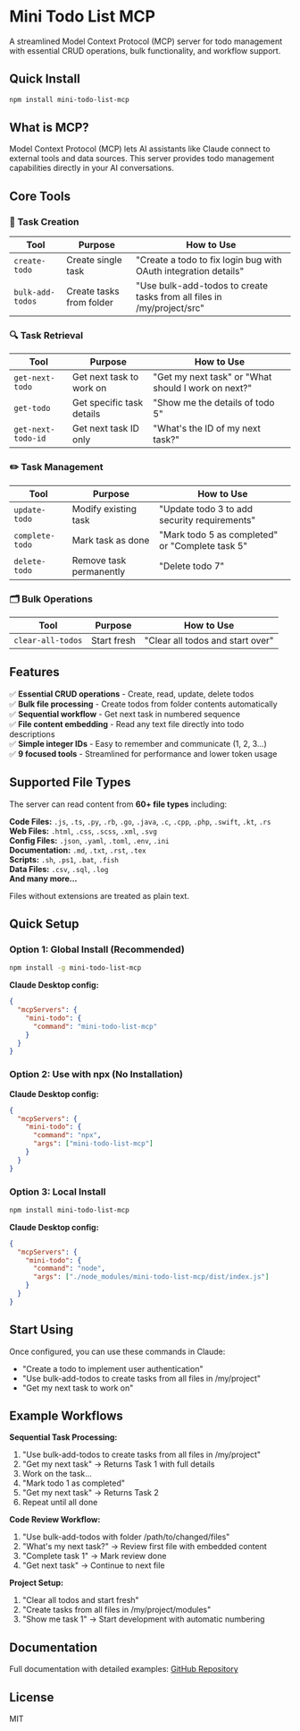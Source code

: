 # Mini Todo List MCP

A streamlined Model Context Protocol (MCP) server for todo management with essential CRUD operations, bulk functionality, and workflow support.

## Quick Install

```bash
npm install mini-todo-list-mcp
```

## What is MCP?

Model Context Protocol (MCP) lets AI assistants like Claude connect to external tools and data sources. This server provides todo management capabilities directly in your AI conversations.

## Core Tools

### 📝 Task Creation
| Tool | Purpose | How to Use |
|------|---------|------------|
| `create-todo` | Create single task | "Create a todo to fix login bug with OAuth integration details" |
| `bulk-add-todos` | Create tasks from folder | "Use bulk-add-todos to create tasks from all files in /my/project/src" |

### 🔍 Task Retrieval  
| Tool | Purpose | How to Use |
|------|---------|------------|
| `get-next-todo` | Get next task to work on | "Get my next task" or "What should I work on next?" |
| `get-todo` | Get specific task details | "Show me the details of todo 5" |
| `get-next-todo-id` | Get next task ID only | "What's the ID of my next task?" |

### ✏️ Task Management
| Tool | Purpose | How to Use |
|------|---------|------------|
| `update-todo` | Modify existing task | "Update todo 3 to add security requirements" |
| `complete-todo` | Mark task as done | "Mark todo 5 as completed" or "Complete task 5" |
| `delete-todo` | Remove task permanently | "Delete todo 7" |

### 🗂️ Bulk Operations
| Tool | Purpose | How to Use |
|------|---------|------------|
| `clear-all-todos` | Start fresh | "Clear all todos and start over" |

## Features

✅ **Essential CRUD operations** - Create, read, update, delete todos  
✅ **Bulk file processing** - Create todos from folder contents automatically  
✅ **Sequential workflow** - Get next task in numbered sequence  
✅ **File content embedding** - Read any text file directly into todo descriptions  
✅ **Simple integer IDs** - Easy to remember and communicate (1, 2, 3...)  
✅ **9 focused tools** - Streamlined for performance and lower token usage

## Supported File Types

The server can read content from **60+ file types** including:

**Code Files:** `.js`, `.ts`, `.py`, `.rb`, `.go`, `.java`, `.c`, `.cpp`, `.php`, `.swift`, `.kt`, `.rs`  
**Web Files:** `.html`, `.css`, `.scss`, `.xml`, `.svg`  
**Config Files:** `.json`, `.yaml`, `.toml`, `.env`, `.ini`  
**Documentation:** `.md`, `.txt`, `.rst`, `.tex`  
**Scripts:** `.sh`, `.ps1`, `.bat`, `.fish`  
**Data Files:** `.csv`, `.sql`, `.log`  
**And many more...**

Files without extensions are treated as plain text.

## Quick Setup

### Option 1: Global Install (Recommended)
```bash
npm install -g mini-todo-list-mcp
```

**Claude Desktop config:**
```json
{
  "mcpServers": {
    "mini-todo": {
      "command": "mini-todo-list-mcp"
    }
  }
}
```

### Option 2: Use with npx (No Installation)
**Claude Desktop config:**
```json
{
  "mcpServers": {
    "mini-todo": {
      "command": "npx",
      "args": ["mini-todo-list-mcp"]
    }
  }
}
```

### Option 3: Local Install
```bash
npm install mini-todo-list-mcp
```

**Claude Desktop config:**
```json
{
  "mcpServers": {
    "mini-todo": {
      "command": "node",
      "args": ["./node_modules/mini-todo-list-mcp/dist/index.js"]
    }
  }
}
```

## Start Using

Once configured, you can use these commands in Claude:
- "Create a todo to implement user authentication"
- "Use bulk-add-todos to create tasks from all files in /my/project"
- "Get my next task to work on"

## Example Workflows

**Sequential Task Processing:**
1. "Use bulk-add-todos to create tasks from all files in /my/project"
2. "Get my next task" → Returns Task 1 with full details
3. Work on the task...
4. "Mark todo 1 as completed" 
5. "Get my next task" → Returns Task 2
6. Repeat until all done

**Code Review Workflow:**
1. "Use bulk-add-todos with folder /path/to/changed/files"
2. "What's my next task?" → Review first file with embedded content
3. "Complete task 1" → Mark review done
4. "Get next task" → Continue to next file

**Project Setup:**
1. "Clear all todos and start fresh"
2. "Create tasks from all files in /my/project/modules" 
3. "Show me task 1" → Start development with automatic numbering

## Documentation

Full documentation with detailed examples: [GitHub Repository](https://github.com/ChrisColeTech/mini-todo-list-mcp)

## License

MIT
